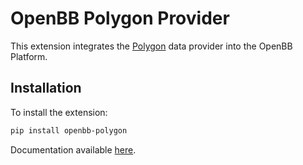 # OpenBB Polygon Provider

This extension integrates the [Polygon](https://polygon.io/) data provider into the OpenBB Platform.

## Installation

To install the extension:

```bash
pip install openbb-polygon
```

Documentation available [here](https://docs.openbb.co/platform/developer_guide/contributing).
